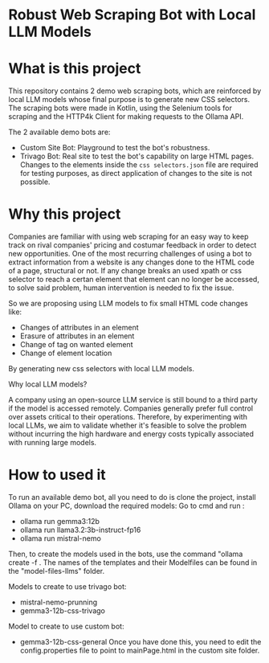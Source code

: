 # Robust Web Scraping Bot with Local LLM Models

# What is this project

This repository contains 2 demo web scraping bots, which are reinforced by local LLM models whose final purpose is to generate new CSS selectors. The scraping bots were made in Kotlin, using the Selenium tools for scraping and the HTTP4k Client for making requests to the Ollama API.

The 2 available demo bots are:

- Custom Site Bot: Playground to test the bot's robustness.
- Trivago Bot: Real site to test the bot's capability on large HTML pages. Changes to the elements inside the `css selectors.json` file are required for testing purposes, as direct application of changes to the site is not possible.

# Why this project

Companies are familiar with using web scraping for an easy way to keep track on rival companies' pricing and costumar feedback in order to detect new opportunities. One of the most recurring challenges of using a bot to extract information from a website is any changes done to the HTML code of a page, structural or not. If any change breaks an used xpath or css selector to reach a certan element that element can no longer be accessed, to solve said problem, human intervention is needed to fix the issue.

So we are proposing using LLM models to fix small HTML code changes like:

- Changes of attributes in an element
- Erasure of attributes in an element
- Change of tag on wanted element
- Change of element location

By generating new css selectors with local LLM models.

Why local LLM models?

A company using an open-source LLM service is still bound to a third party if the model is accessed remotely. Companies generally prefer full control over assets critical to their operations. Therefore, by experimenting with local LLMs, we aim to validate whether it's feasible to solve the problem without incurring the high hardware and energy costs typically associated with running large models.

# How to used it

To run an available demo bot, all you need to do is clone the project, install Ollama on your PC, download the required models:
Go to cmd and run : 
- ollama run gemma3:12b 
- ollama run llama3.2:3b-instruct-fp16
- ollama run mistral-nemo

Then, to create the models used in the bots, use the command "ollama create <name of model> -f <directory of the file where the desired Modelfile is located>. The names of the templates and their Modelfiles can be found in the "model-files-llms" folder.

Models to create to use trivago bot:
- mistral-nemo-prunning
- gemma3-12b-css-trivago

Model to create to use custom bot:
- gemma3-12b-css-general
Once you have done this, you need to edit the config.properties file to point to mainPage.html in the custom site folder.

